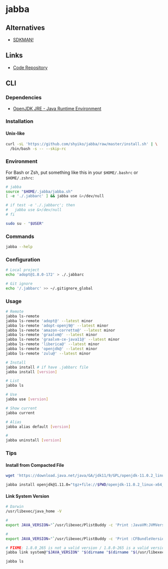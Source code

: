 # jabba

## Alternatives

- [SDKMAN!](/sdkman.md)

## Links

- [Code Repository](https://github.com/shyiko/jabba)

## CLI

### Dependencies

- [OpenJDK JRE - Java Runtime Environment](/openjdk-jre.md)

### Installation

#### Unix-like

```sh
curl -sL 'https://github.com/shyiko/jabba/raw/master/install.sh' | \
  /bin/bash -s -- --skip-rc
```

### Environment

For Bash or Zsh, put something like this in your `$HOME/.bashrc` or `$HOME/.zshrc`:

```sh
# jabba
source "$HOME/.jabba/jabba.sh"
[ -e './.jabbarc' ] && jabba use &>/dev/null

# if test -e './.jabbarc'; then
#   jabba use &>/dev/null
# fi
```

```sh
sudo su - "$USER"
```

### Commands

```sh
jabba --help
```

### Configuration

```sh
# Local project
echo 'adopt@1.8.0-172' > ./.jabbarc

# Git ignore
echo '/.jabbarc' >> ~/.gitignore_global
```

### Usage

```sh
# Remote
jabba ls-remote
jabba ls-remote 'adopt@' --latest minor
jabba ls-remote 'adopt-openj9@' --latest minor
jabba ls-remote 'amazon-corretto@' --latest minor
jabba ls-remote 'graalvm@' --latest minor
jabba ls-remote 'graalvm-ce-java11@' --latest minor
jabba ls-remote 'liberica@' --latest minor
jabba ls-remote 'openjdk@' --latest minor
jabba ls-remote 'zulu@' --latest minor

# Install
jabba install # if have .jabbarc file
jabba install [version]

# List
jabba ls

# Use
jabba use [version]

# Show current
jabba current

# Alias
jabba alias default [version]

#
jabba uninstall [version]
```

### Tips

#### Install from Compacted File

```sh
wget 'https://download.java.net/java/GA/jdk11/9/GPL/openjdk-11.0.2_linux-x64_bin.tar.gz'

jabba install openjdk@1.11.0="tgz+file://$PWD/openjdk-11.0.2_linux-x64_bin.tar.gz"
```

#### Link System Version

```sh
# Darwin
/usr/libexec/java_home -V

#
export JAVA_VERSION="`/usr/libexec/PlistBuddy -c 'Print :JavaVM:JVMVersion' "$(dirname "$(/usr/libexec/java_home -v 1.8)")"/Info.plist`"

#
export JAVA_VERSION="`/usr/libexec/PlistBuddy -c 'Print :CFBundleVersion' "$(dirname "$(/usr/libexec/java_home -v 1.8)")"/Info.plist`"

# FIXME: 1.8.0_265 is not a valid version / 1.8.0-265 is a valid version
jabba link system@"$JAVA_VERSION" "$(dirname "$(dirname "$(/usr/libexec/java_home -v 1.8)")")"

jabba ls
```
